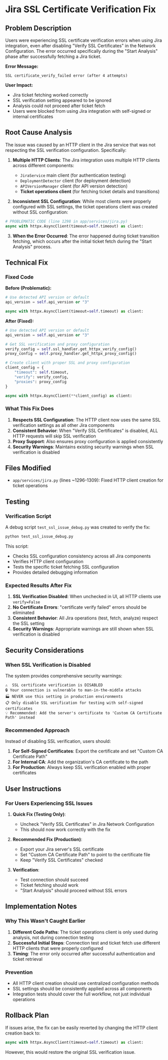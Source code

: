 # Jira SSL Certificate Verification Fix

## Problem Description

Users were experiencing SSL certificate verification errors when using Jira integration, even after disabling "Verify SSL Certificates" in the Network Configuration. The error occurred specifically during the "Start Analysis" phase after successfully fetching a Jira ticket.

**Error Message:**
```
SSL certificate_verify_failed error (after 4 attempts)
```

**User Impact:**
- Jira ticket fetching worked correctly
- SSL verification setting appeared to be ignored
- Analysis could not proceed after ticket fetch
- Users were blocked from using Jira integration with self-signed or internal certificates

## Root Cause Analysis

The issue was caused by an HTTP client in the Jira service that was not respecting the SSL verification configuration. Specifically:

1. **Multiple HTTP Clients**: The Jira integration uses multiple HTTP clients across different components:
   - `JiraService` main client (for authentication testing)
   - `DeploymentDetector` client (for deployment detection)
   - `APIVersionManager` client (for API version detection)
   - **Ticket operations client** (for fetching ticket details and transitions)

2. **Inconsistent SSL Configuration**: While most clients were properly configured with SSL settings, the ticket operations client was created without SSL configuration:

```python
# PROBLEMATIC CODE (line 1298 in app/services/jira.py)
async with httpx.AsyncClient(timeout=self.timeout) as client:
```

3. **When the Error Occurred**: The error happened during ticket transition fetching, which occurs after the initial ticket fetch during the "Start Analysis" process.

## Technical Fix

### Fixed Code

**Before (Problematic):**
```python
# Use detected API version or default
api_version = self.api_version or "3"

async with httpx.AsyncClient(timeout=self.timeout) as client:
```

**After (Fixed):**
```python
# Use detected API version or default
api_version = self.api_version or "3"

# Get SSL verification and proxy configuration
verify_config = self.ssl_handler.get_httpx_verify_config()
proxy_config = self.proxy_handler.get_httpx_proxy_config()

# Create client with proper SSL and proxy configuration
client_config = {
    "timeout": self.timeout,
    "verify": verify_config,
    "proxies": proxy_config
}

async with httpx.AsyncClient(**client_config) as client:
```

### What This Fix Does

1. **Respects SSL Configuration**: The HTTP client now uses the same SSL verification settings as all other Jira components
2. **Consistent Behavior**: When "Verify SSL Certificates" is disabled, ALL HTTP requests will skip SSL verification
3. **Proxy Support**: Also ensures proxy configuration is applied consistently
4. **Security Warnings**: Maintains existing security warnings when SSL verification is disabled

## Files Modified

- `app/services/jira.py` (lines ~1296-1309): Fixed HTTP client creation for ticket operations

## Testing

### Verification Script

A debug script `test_ssl_issue_debug.py` was created to verify the fix:

```bash
python test_ssl_issue_debug.py
```

This script:
- Checks SSL configuration consistency across all Jira components
- Verifies HTTP client configuration
- Tests the specific ticket fetching SSL configuration
- Provides detailed debugging information

### Expected Results After Fix

1. **SSL Verification Disabled**: When unchecked in UI, all HTTP clients use `verify=False`
2. **No Certificate Errors**: "certificate verify failed" errors should be eliminated
3. **Consistent Behavior**: All Jira operations (test, fetch, analyze) respect the SSL setting
4. **Security Warnings**: Appropriate warnings are still shown when SSL verification is disabled

## Security Considerations

### When SSL Verification is Disabled

The system provides comprehensive security warnings:

```
⚠️  SSL certificate verification is DISABLED
🔒 Your connection is vulnerable to man-in-the-middle attacks
🏭 NEVER use this setting in production environments
📋 Only disable SSL verification for testing with self-signed certificates
💡 Recommended: Add the server's certificate to 'Custom CA Certificate Path' instead
```

### Recommended Approach

Instead of disabling SSL verification, users should:

1. **For Self-Signed Certificates**: Export the certificate and set "Custom CA Certificate Path"
2. **For Internal CA**: Add the organization's CA certificate to the path
3. **For Production**: Always keep SSL verification enabled with proper certificates

## User Instructions

### For Users Experiencing SSL Issues

1. **Quick Fix (Testing Only)**:
   - Uncheck "Verify SSL Certificates" in Jira Network Configuration
   - This should now work correctly with the fix

2. **Recommended Fix (Production)**:
   - Export your Jira server's SSL certificate
   - Set "Custom CA Certificate Path" to point to the certificate file
   - Keep "Verify SSL Certificates" checked

3. **Verification**:
   - Test connection should succeed
   - Ticket fetching should work
   - "Start Analysis" should proceed without SSL errors

## Implementation Notes

### Why This Wasn't Caught Earlier

1. **Different Code Paths**: The ticket operations client is only used during analysis, not during connection testing
2. **Successful Initial Steps**: Connection test and ticket fetch use different HTTP clients that were properly configured
3. **Timing**: The error only occurred after successful authentication and ticket retrieval

### Prevention

- All HTTP client creation should use centralized configuration methods
- SSL settings should be consistently applied across all components
- Integration tests should cover the full workflow, not just individual operations

## Rollback Plan

If issues arise, the fix can be easily reverted by changing the HTTP client creation back to:

```python
async with httpx.AsyncClient(timeout=self.timeout) as client:
```

However, this would restore the original SSL verification issue.